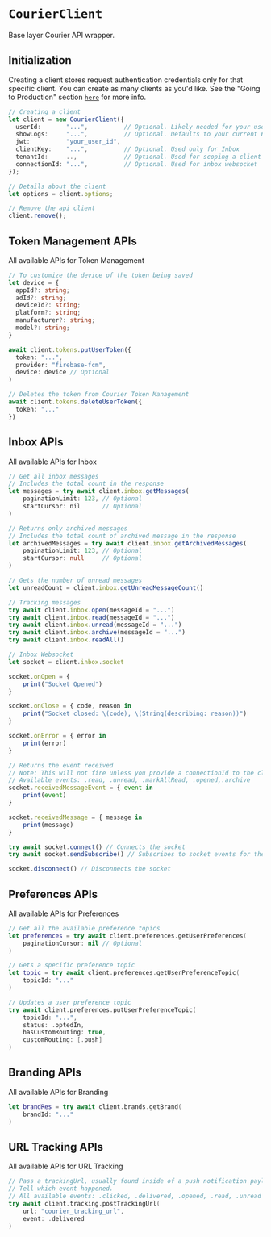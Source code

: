 # `CourierClient`

Base layer Courier API wrapper.

## Initialization

Creating a client stores request authentication credentials only for that specific client. You can create as many clients as you'd like. See the "Going to Production" section <a href="https://github.com/trycourier/courier-ios/blob/master/Docs/Authentication.md#going-to-production"><code>here</code></a> for more info.

```typescript
// Creating a client
let client = new CourierClient({
  userId:       "...",          // Optional. Likely needed for your use case. See above for more authentication details
  showLogs:     "...",          // Optional. Defaults to your current BuildConfig
  jwt:          "your_user_id",
  clientKey:    "...",          // Optional. Used only for Inbox
  tenantId:     ..,             // Optional. Used for scoping a client to a specific tenant
  connectionId: "...",          // Optional. Used for inbox websocket
});

// Details about the client
let options = client.options;

// Remove the api client
client.remove();
```

## Token Management APIs

All available APIs for Token Management

```typescript
// To customize the device of the token being saved
let device = {
  appId?: string;
  adId?: string;
  deviceId?: string;
  platform?: string;
  manufacturer?: string;
  model?: string;
}

await client.tokens.putUserToken({
  token: "...",
  provider: "firebase-fcm",
  device: device // Optional
)

// Deletes the token from Courier Token Management
await client.tokens.deleteUserToken({
  token: "..."
})
```

## Inbox APIs

All available APIs for Inbox

```typescript
// Get all inbox messages
// Includes the total count in the response
let messages = try await client.inbox.getMessages(
    paginationLimit: 123, // Optional
    startCursor: nil      // Optional
)

// Returns only archived messages
// Includes the total count of archived message in the response
let archivedMessages = try await client.inbox.getArchivedMessages(
    paginationLimit: 123, // Optional
    startCursor: null     // Optional
)

// Gets the number of unread messages
let unreadCount = client.inbox.getUnreadMessageCount()

// Tracking messages
try await client.inbox.open(messageId = "...")
try await client.inbox.read(messageId = "...")
try await client.inbox.unread(messageId = "...")
try await client.inbox.archive(messageId = "...")
try await client.inbox.readAll()

// Inbox Websocket
let socket = client.inbox.socket

socket.onOpen = {
    print("Socket Opened")
}

socket.onClose = { code, reason in
    print("Socket closed: \(code), \(String(describing: reason))")
}

socket.onError = { error in
    print(error)
}

// Returns the event received
// Note: This will not fire unless you provide a connectionId to the client and the event comes from another app using a different connectionId
// Available events: .read, .unread, .markAllRead, .opened,.archive
socket.receivedMessageEvent = { event in
    print(event)
}

socket.receivedMessage = { message in
    print(message)
}

try await socket.connect() // Connects the socket
try await socket.sendSubscribe() // Subscribes to socket events for the user id in the client

socket.disconnect() // Disconnects the socket
```

## Preferences APIs

All available APIs for Preferences

```swift
// Get all the available preference topics
let preferences = try await client.preferences.getUserPreferences(
    paginationCursor: nil // Optional
)

// Gets a specific preference topic
let topic = try await client.preferences.getUserPreferenceTopic(
    topicId: "..."
)

// Updates a user preference topic
try await client.preferences.putUserPreferenceTopic(
    topicId: "...",
    status: .optedIn,
    hasCustomRouting: true,
    customRouting: [.push]
)
```

## Branding APIs

All available APIs for Branding

```swift
let brandRes = try await client.brands.getBrand(
    brandId: "..."
)
```

## URL Tracking APIs

All available APIs for URL Tracking

```swift
// Pass a trackingUrl, usually found inside of a push notification payload or Inbox message
// Tell which event happened. 
// All available events: .clicked, .delivered, .opened, .read, .unread
try await client.tracking.postTrackingUrl(
    url: "courier_tracking_url",
    event: .delivered
)
```
